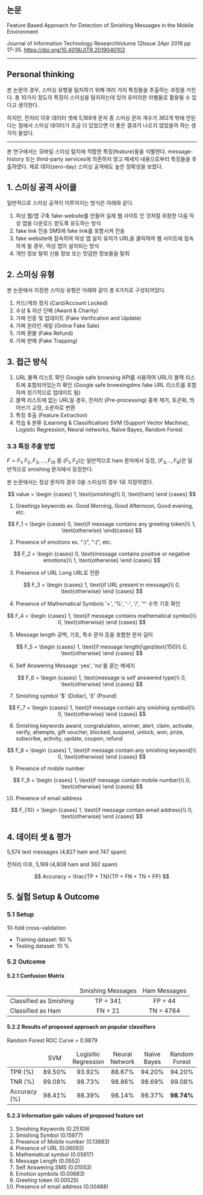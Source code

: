 
## 논문 
Feature Based Approach for Detection of Smishing Messages in the Mobile Environment

Journal of Information Technology ResearchVolume 12Issue 2Apr 2019 pp 17–35. https://doi.org/10.4018/JITR.2019040102

<hr> 

## Personal thinking

본 논문의 경우, 스미싱 유형을 탐지하기 위해 여러 가지 특징들을 추출하는 과정을 거친다. 총 10가지 정도의 특징이 스미싱을 탐지하는데 있어 유미의한 라벨들로 활용될 수 있다고 생각한다. 

하지만, 전처리 이후 데이터 셋에 5,169개 문자 중 스미싱 문자 개수가 362개 밖에 안된다는 점에서 스미싱 데이터가 조금 더 있었으면 더 좋은 결과가 나오지 않았을까 하는 생각이 들었다.
<hr>

본 연구에서는 모바일 스미싱 탐지에 적합한 특징(feature)들을 식별한다. message-history 또는 third-party services에 의존하지 않고 메세지 내용으로부터 특징들을 추출하였다. 제로 데이(zero-day) 스미싱 공격에도 높은 정확성을 보였다.

## 1. 스미싱 공격 사이클

일반적으로 스미싱 공격이 이루어지는 방식은 아래와 같다. 

1. 피싱 웹/앱 구축
   fake-website를 만들어 실제 웹 사이트 인 것처럼 위장한 다음 악성 앱을 다운로드 받도록 유도하는 방식
2. fake link 전송
   SMS에 fake link를 포함시켜 전송 
3. fake website에 접속하여 악성 앱 설치
   유저가 URL을 클릭하여 웹 사이트에 접속하게 될 경우, 악성 앱이 설치되는 방식
4. 개인 정보 탈취 
   신용 정보 또는 민감한 정보들을 탈취

## 2. 스미싱 유형

본 논문에서 지정한 스미싱 유형은 아래와 같이 총 6가지로 구성되어있다. 

1. 카드/계좌 정지 (Card/Account Locked) 
2. 수상 & 자선 단체 (Award & Charity) 
3. 가짜 인증 및 업데이트 (Fake Verification and Update)
4. 가짜 온라인 세일 (Online Fake Sale) 
5. 가짜 환불 (Fake Refund) 
6. 가짜 판매 (Fake Trapping) 

## 3. 접근 방식

1. URL 블랙 리스트 확인
   Google safe browsing API를 사용하여 URL이 블랙 리스트에 포함되어있는지 확인 (Google safe browsingdms fake URL 리스트를 포함하며 정기적으로 업데이트 됨) 
2. 블랙 리스트에 없는 URL일 경우, 전처리 (Pre-processing)
   중복 제거, 토큰화, 띄어쓰기 교정, 소문자로 변환
3. 특징 추출 (Feature Extraction)
4. 학습 & 분류 (Learning & Classification)
   SVM (Support Vector Machine), Logistic Regression, Neural networks, Naive Bayes, Random Forest 

### 3.3 특징 추출 방법
$F={F_1,F_2,F_3,...,F_{10}}$ 중 $(F_1,F_2)$는 일반적으로 ham 문자에서 등장, $(F_3,..,F_8)$은 일반적으로 smishing 문자에서 등장한다.
   
본 논문에서는 정상 문자의 경우 0을 스미싱의 경우 1로 지정하였다.   
   
$$
    value = 
        \begin {cases}
        1, \text{smishing}\\
        0, \text{ham}
        \end {cases}
$$

1. Greetings keywords
   ex. Good Morning, Good Afternoon, Good evening, etc.

$$
    F_1 = 
        \begin {cases}
        0, \text{if message contains any greeting token}\\
        1, \text{otherwise}
        \end{cases}
$$

2. Presence of emotions
   ex. ":)", ":(", etc.

$$
    F_2 = 
        \begin {cases}
        0, \text{message contains positive or negative emotions}\\
        1, \text{otherwise}
        \end {cases}
$$

3. Presence of URL 
   Long URL로 전환

$$
    F_3 = 
        \begin {cases}
        1, \text{if URL present in message}\\
        0, \text{otherwise}
        \end {cases}
$$

4. Presence of Mathematical Symbols 
    '+', '%', '-', '/', '^' 수학 기호 확인

$$
    F_4 = 
        \begin {cases}
        1, \text{if message contains mathematical symbol}\\
        0, \text{otherwise}
        \end {cases}
$$

5. Message length
   공백, 기호, 특수 문자 등을 포함한 문자 길이

$$
    F_5 = 
        \begin {cases}
        1, \text{if message length}\geq\text{150}\\
        0, \text{otherwise}
        \end {cases}
$$

6. Self Answering Message
   'yes', 'no'를 묻는 메세지

$$
    F_6 = 
        \begin {cases}
        1, \text{message is self answered type}\\
        0, \text{otherwise}
        \end {cases}
$$

7. Smishing symbol 
   '\$' (Dollar), '£' (Pound) 

$$
    F_7 = 
        \begin {cases}
        1, \text{if message contain any smishing symbol}\\
        0, \text{otherwise}
        \end {cases}
$$

8. Smishing keywords
   award, congratulation, winner, alert, claim, activate, verify, attempts, gift voucher, blocked, suspend, unlock, won, prize, subscribe, activity, update, coupon, refund

$$
    F_8 = 
        \begin {cases}
        1, \text{if message contain any smishing keyword}\\
        0, \text{otherwise}
        \end {cases}
$$

9.  Presence of mobile number

$$
    F_9 = 
        \begin {cases}
        1, \text{if message contain mobile number}\\
        0, \text{otherwise}
        \end {cases}
$$

10. Presence of email address

$$
    F_{10} = 
        \begin {cases}
        1, \text{if message contain email address}\\
        0, \text{otherwise}
        \end {cases}
$$

## 4. 데이터 셋 & 평가

5,574 text messages (4,827 ham and 747 spam) 

전처리 이후, 5,169 (4,808 ham and 362 spam) 

$$
Accuracy = \frac{TP + TN}{TP + FN + TN + FP}
$$

## 5. 실험 Setup & Outcome

### 5.1 Setup 
10-fold cross-validation 

- Training dataset: 90 %
- Testing dataset: 10 %

### 5.2 Outcome

#### 5.2.1 Confusion Matrix 
<table>
    <thead> 
        <tr> 
            <td></td>
            <td style="text-align: center">Smishing Messages</td>
            <td style="text-align: center">Ham Messages</td>
        </tr>
    </thead> 
    <tbody> 
        <tr>
            <td>Classified as Smishing</td>
            <td style="text-align: center">TP = 341</td>
            <td style="text-align: center">FP = 44 </td> 
        </tr>
        <tr>
            <td>Classified as Ham</td> 
            <td style="text-align: center">FN = 21</td>
            <td style="text-align: center">TN = 4764</td>
        </tr>
    </tbody>
</table> 


#### 5.2.2 Results of proposed approach on popular classifiers

Random Forest ROC Curve = 0.9879

<table> 
    <thead>
        <tr> 
            <td></td>
            <td style="text-align: center">SVM</td>
            <td style="text-align: center">Logisitic Regression</td>
            <td style="text-align: center">Neural Network</td>
            <td style="text-align: center">Naive Bayes</td>
            <td style="text-align: center">Random Forest</td>
        </tr>
    </thead> 
    <tbody> 
        <tr> 
            <td>TPR (%)</td> 
            <td style="text-align: center">89.50%</td>
            <td style="text-align: center">93.92%</td>
            <td style="text-align: center">88.67%</td>
            <td style="text-align: center">94.20%</td>
            <td style="text-align: center">94.20%</td>
        </tr>
        <tr> 
            <td>TNR (%)</td> 
            <td style="text-align: center">99.08%</td>
            <td style="text-align: center">98.73%</td>
            <td style="text-align: center">98.86%</td>
            <td style="text-align: center">98.69%</td>
            <td style="text-align: center">99.08%</td>
        </tr>
        <tr> 
            <td>Accuracy (%)</td> 
            <td style="text-align: center">98.41%</td>
            <td style="text-align: center">98.39%</td>
            <td style="text-align: center">98.14%</td>
            <td style="text-align: center">98.37%</td>
            <td style="text-align: center; font-weight:bold">98.74%</td>
        </tr>
    </tbody>
</table>

#### 5.2.3 Information gain values of proposed feature set

1. Smishing Keywords (0.25109) 
2. Smishing Symbol (0.15977) 
3. Presence of Mobile number (0.13883) 
4. Presence of URL (0.06092) 
5. Mathematical symbol (0.05917) 
6. Message Length (0.0552) 
7. Self Answering SMS (0.01053) 
8. Emotion symbols (0.00683) 
9. Greeting token (0.00525) 
10. Presence of email address (0.00488)

